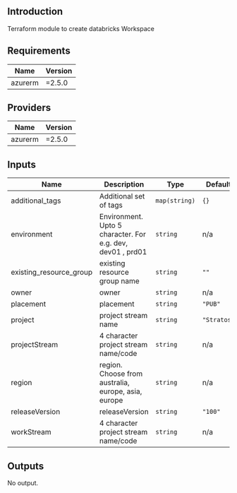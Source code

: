 ## Introduction 
Terraform module to create databricks Workspace


## Requirements

| Name | Version |
|------|---------|
| azurerm | =2.5.0 |

## Providers

| Name | Version |
|------|---------|
| azurerm | =2.5.0 |

## Inputs

| Name | Description | Type | Default | Required |
|------|-------------|------|---------|:--------:|
| additional\_tags | Additional set of tags | `map(string)` | `{}` | no |
| environment | Environment. Upto 5 character. For e.g. dev, dev01 , prd01 | `string` | n/a | yes |
| existing\_resource\_group | existing resource group name | `string` | `""` | no |
| owner | owner | `string` | n/a | yes |
| placement | placement | `string` | `"PUB"` | no |
| project | project stream name | `string` | `"Stratos"` | no |
| projectStream | 4 character project stream name/code | `string` | n/a | yes |
| region | region. Choose from australia, europe, asia, europe | `string` | n/a | yes |
| releaseVersion | releaseVersion | `string` | `"100"` | no |
| workStream | 4 character project stream name/code | `string` | n/a | yes |

## Outputs

No output.

